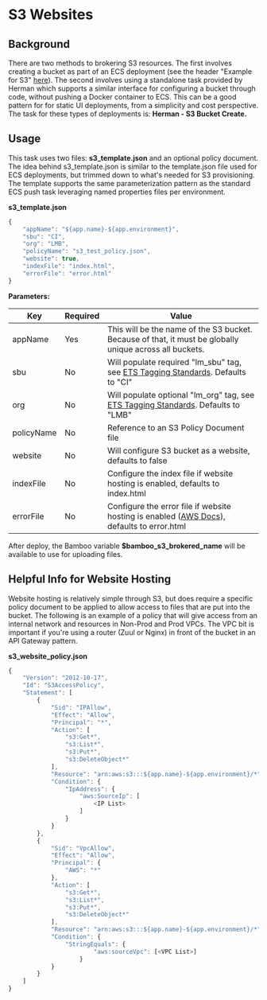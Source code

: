 # S3 Websites

## <span class="underline">Background</span>

There are two methods to brokering S3 resources. The first involves
creating a bucket as part of an ECS deployment (see the header "Example
for S3"
[here](https://forge.lmig.com/wiki/pages/viewpage.action?pageId=78055744#s3Example)).
The second involves using a standalone task provided by Herman which
supports a similar interface for configuring a bucket through code,
without pushing a Docker container to ECS. This can be a good pattern
for for static UI deployments, from a simplicity and cost perspective.
The task for these types of deployments is: **Herman - S3 Bucket
Create.**

## <span class="underline">Usage</span>

This task uses two files: **s3\_template.json** and an optional policy
document. The idea behind s3\_template.json is similar to the
template.json file used for ECS deployments, but trimmed down to what's
needed for S3 provisioning. The template supports the same
parameterization pattern as the standard ECS push task leveraging named
properties files per environment.

**s3\_template.json**

``` js
{
    "appName": "${app.name}-${app.environment}",
    "sbu": "CI",
    "org": "LMB",
    "policyName": "s3_test_policy.json",
    "website": true,
    "indexFile": "index.html",
    "errorFile": "error.html"
}
```

  

**Parameters:**

| Key        | Required | Value                                                                                                                                                                  |
|------------|----------|------------------------------------------------------------------------------------------------------------------------------------------------------------------------|
| appName    | Yes      | This will be the name of the S3 bucket. Because of that, it must be globally unique across all buckets.                                                                |
| sbu        | No       | Will populate required "lm\_sbu" tag, see [ETS Tagging Standards](https://forge.lmig.com/wiki/display/ETSPC/AWS+Resource+Tagging+Standards). Defaults to "CI"          |
| org        | No       | Will populate optional "lm\_org" tag, see [ETS Tagging Standards](https://forge.lmig.com/wiki/display/ETSPC/AWS+Resource+Tagging+Standards). Defaults to "LMB"         |
| policyName | No       | Reference to an S3 Policy Document file                                                                                                                                |
| website    | No       | Will configure S3 bucket as a website, defaults to false                                                                                                               |
| indexFile  | No       | Configure the index file if website hosting is enabled, defaults to index.html                                                                                         |
| errorFile  | No       | Configure the error file if website hosting is enabled ([AWS Docs](http://docs.aws.amazon.com/AmazonS3/latest/dev/CustomErrorDocSupport.html)), defaults to error.html |

  

After deploy, the Bamboo variable **$bamboo\_s3\_brokered\_name** will
be available to use for uploading files.

## <span class="underline">Helpful Info for Website Hosting</span>

Website hosting is relatively simple through S3, but does require a
specific policy document to be applied to allow access to files that are
put into the bucket. The following is an example of a policy that will
give access from an internal network and resources in Non-Prod and Prod VPCs. 
The VPC bit is important if you're using a router (Zuul or Nginx) in front of the 
bucket in an API Gateway pattern.


**s3\_website\_policy.json**

``` js
{
    "Version": "2012-10-17",
    "Id": "S3AccessPolicy",
    "Statement": [
        {
            "Sid": "IPAllow",
            "Effect": "Allow",
            "Principal": "*",
            "Action": [
                "s3:Get*",
                "s3:List*",
                "s3:Put*",
                "s3:DeleteObject*"
            ],
            "Resource": "arn:aws:s3:::${app.name}-${app.environment}/*",
            "Condition": {
                "IpAddress": {
                    "aws:SourceIp": [
                        <IP List>
                    ]
                }
            }
        },
        {
            "Sid": "VpcAllow",
            "Effect": "Allow",
            "Principal": {
                "AWS": "*"
            },
            "Action": [
                "s3:Get*",
                "s3:List*",
                "s3:Put*",
                "s3:DeleteObject*"
            ],
            "Resource": "arn:aws:s3:::${app.name}-${app.environment}/*",
            "Condition": {
                "StringEquals": {
                        "aws:sourceVpc": [<VPC List>]
                    }
            }
        }
    ]
}
```
